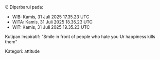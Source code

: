 ⏰ Diperbarui pada:
- WIB: Kamis, 31 Juli 2025 17.35.23 UTC
- WITA: Kamis, 31 Juli 2025 18.35.23 UTC
- WIT: Kamis, 31 Juli 2025 19.35.23 UTC

Kutipan Inspiratif:
"Smile in front of people who hate you Ur happiness kills them"


Kategori: attitude

